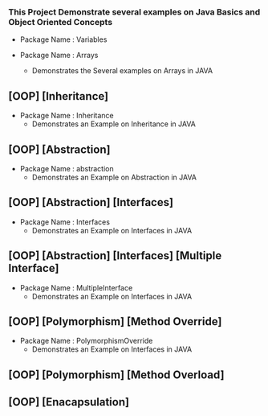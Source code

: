 ### This Project Demonstrate several examples on Java Basics and Object Oriented Concepts

* Package Name : Variables

* Package Name : Arrays
  * Demonstrates the Several examples on Arrays in JAVA

## [OOP] [Inheritance]
* Package Name : Inheritance
  * Demonstrates an Example on Inheritance in JAVA

## [OOP] [Abstraction]
* Package Name : abstraction
  * Demonstrates an Example on Abstraction in JAVA

## [OOP] [Abstraction] [Interfaces]
* Package Name : Interfaces
  * Demonstrates an Example on Interfaces in JAVA

## [OOP] [Abstraction] [Interfaces] [Multiple Interface]
* Package Name : MultipleInterface
  * Demonstrates an Example on Interfaces in JAVA

## [OOP] [Polymorphism] [Method Override]
* Package Name : PolymorphismOverride
  * Demonstrates an Example on Interfaces in JAVA

## [OOP] [Polymorphism] [Method Overload]

## [OOP] [Enacapsulation]
